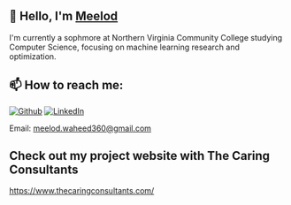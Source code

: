 ## 👋 Hello, I'm [Meelod](https://www.linkedin.com/in/meelod/)

I'm currently a sophmore at Northern Virginia Community College studying Computer Science, focusing on machine learning research and optimization.

## 📫 How to reach me: 
[![Github](https://img.shields.io/badge/-Github-181717?style=for-the-badge&logo=Github&logoColor=white)](https://github.com/meelod)
[![LinkedIn](https://img.shields.io/badge/-LinkedIn-0077B5?style=for-the-badge&logo=LinkedIn&logoColor=white)](https://www.linkedin.com/in/meelod/)

Email: meelod.waheed360@gmail.com

## Check out my project website with The Caring Consultants
https://www.thecaringconsultants.com/
